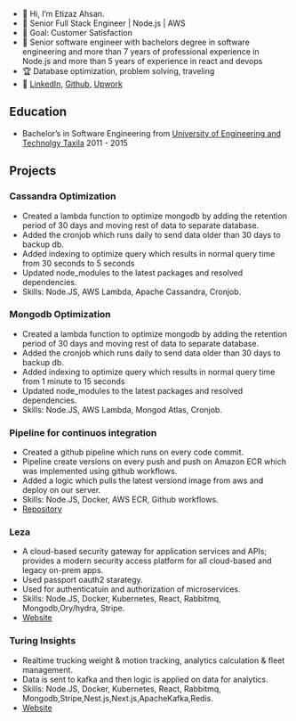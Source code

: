 - 👋 Hi, I’m Etizaz Ahsan.
- 💼 Senior Full Stack Engineer | Node.js | AWS
- 👀 Goal: Customer Satisfaction
- 💼 Senior software engineer with bachelors degree in software engineering and more than 7 years of professional experience in Node.js and more than 5 years of experience in react and devops 
- 🏆 Database optimization, problem solving, traveling
- 🔗 [LinkedIn](https://linkedin.com/in/etizaz7), [Github](http://github.com/etizaz98), [Upwork](https://www.upwork.com/freelancers/~01f14beae4156a94f1)

## Education
* Bachelor’s in Software Engineering from [University of Engineering and Technolgy Taxila](https://www.uettaxila.edu.pk/)  2011 - 2015


## Projects
### Cassandra Optimization
  - Created a lambda function to optimize mongodb by adding the retention period of 30 days and moving rest of data to separate database.
  - Added the cronjob which runs daily to send data older than 30 days to backup db.
  - Added indexing to optimize query which results in normal query time from 30 seconds to 5 seconds
  - Updated node_modules to the latest packages and resolved dependencies.
  - Skills: Node.JS, AWS Lambda, Apache Cassandra, Cronjob.

### Mongodb Optimization
  - Created a lambda function to optimize mongodb by adding the retention period of 30 days and moving rest of data to separate database.
  - Added the cronjob which runs daily to send data older than 30 days to backup db.
  - Added indexing to optimize query which results in normal query time from 1 minute to 15 seconds
  - Updated node_modules to the latest packages and resolved dependencies.
  - Skills: Node.JS, AWS Lambda, Mongod Atlas, Cronjob.

### Pipeline for continuos integration
  - Created a github pipeline which runs on every code commit.
  - Pipeline create versions on every push and push on Amazon ECR which was implemented using github workflows.
  - Added a logic which pulls the latest versiond image from aws and deploy on our server.
  - Skills: Node.JS, Docker, AWS ECR, Github workflows.
  - [Repository](https://github.com/etizaz98/pipelinedemo)

### Leza
  - A cloud-based security gateway for application services and APIs; provides a modern security access platform for all cloud-based and legacy on-prem apps.
  - Used passport oauth2 starategy.
  - Used for authenticatuin and authorization of microservices.
  - Skills: Node.JS, Docker, Kubernetes, React, Rabbitmq, Mongodb,Ory/hydra, Stripe.
  - [Website](https://admin.simpluscloud.com)

### Turing Insights
  - Realtime trucking weight & motion tracking, analytics calculation & fleet management.
  - Data is sent to kafka and then logic is applied on data for analytics.
  - Skills: Node.JS, Docker, Kubernetes, React, Rabbitmq, Mongodb,Stripe,Nest.js,Next.js,ApacheKafka,Redis.
  - [Website](https://ti.simpluscloud.com)


